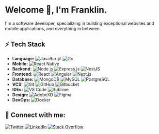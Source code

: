 # Welcome 👋, I'm Franklin.

I'm a software developer, specializing in building exceptional websites and mobile applications, and everything in between.

## ⚡ Tech Stack

- **Language:** ![JavaScript](https://img.shields.io/badge/-JavaScript-F7DF1E?style=flat&logo=javascript&logoColor=black) ![Go](https://img.shields.io/badge/-Go-00ADD8?style=flat&logo=go&logoColor=white)
- **Mobile:** ![React Native](https://img.shields.io/badge/-React%20Native-61DAFB?style=flat&logo=react&logoColor=black)
- **Backend:** ![Node.js](https://img.shields.io/badge/-Node.js-339933?style=flat&logo=node.js&logoColor=white) ![Express.js](https://img.shields.io/badge/-Express.js-000000?style=flat&logo=express&logoColor=white) ![NestJS](https://img.shields.io/badge/-NestJS-E0234E?style=flat&logo=nestjs&logoColor=white)
- **Frontend:** ![React](https://img.shields.io/badge/-React-61DAFB?style=flat&logo=react&logoColor=black) ![Angular](https://img.shields.io/badge/-Angular-DD0031?style=flat&logo=angular&logoColor=white) ![Next.js](https://img.shields.io/badge/-Next.js-000000?style=flat&logo=next.js&logoColor=white)
- **Database:** ![MongoDB](https://img.shields.io/badge/-MongoDB-47A248?style=flat&logo=mongodb&logoColor=white) ![MySQL](https://img.shields.io/badge/-MySQL-4479A1?style=flat&logo=mysql&logoColor=white) ![PostgreSQL](https://img.shields.io/badge/-PostgreSQL-336791?style=flat&logo=postgresql&logoColor=white)
- **VCS:** ![Git](https://img.shields.io/badge/-Git-F05032?style=flat&logo=git&logoColor=white) ![GitHub](https://img.shields.io/badge/-GitHub-181717?style=flat&logo=github&logoColor=white) ![Bitbucket](https://img.shields.io/badge/-Bitbucket-0052CC?style=flat&logo=bitbucket&logoColor=white)
- **IDEs:** ![VS Code](https://img.shields.io/badge/-Visual%20Studio%20Code-007ACC?style=flat&logo=visual-studio-code&logoColor=white) ![Sublime](https://img.shields.io/badge/-Sublime-FF9800?style=flat&logo=sublime-text&logoColor=black)
- **Design:** ![AdobeXD](https://img.shields.io/badge/-AdobeXD-FF61F6?style=flat&logo=adobe-xd&logoColor=white) ![Figma](https://img.shields.io/badge/-Figma-F24E1E?style=flat&logo=figma&logoColor=white)
- **DevOps:** ![Docker](https://img.shields.io/badge/-Docker-2496ED?style=flat&logo=docker&logoColor=white)

## 📩 Connect with me:
[![Twitter](https://img.shields.io/badge/-Twitter-1DA1F2?style=flat&logo=twitter&logoColor=white)](https://twitter.com/yourhandle) 
[![LinkedIn](https://img.shields.io/badge/-LinkedIn-0077B5?style=flat&logo=linkedin&logoColor=white)](https://linkedin.com/in/yourprofile) 
[![Stack Overflow](https://img.shields.io/badge/-StackOverflow-F58025?style=flat&logo=stackoverflow&logoColor=white)](https://stackoverflow.com/users/yourid)

